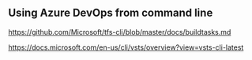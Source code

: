 ## Using Azure DevOps from command line

https://github.com/Microsoft/tfs-cli/blob/master/docs/buildtasks.md

https://docs.microsoft.com/en-us/cli/vsts/overview?view=vsts-cli-latest
